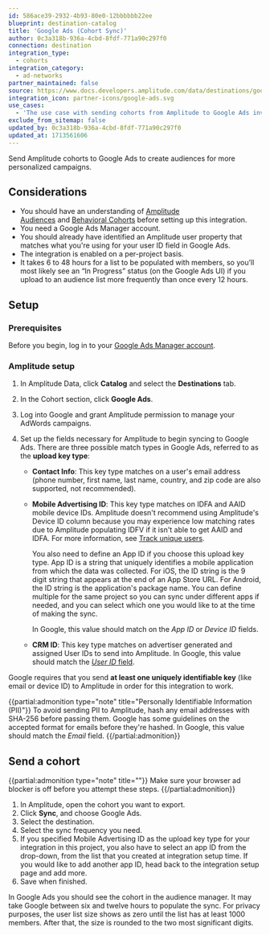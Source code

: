```yaml
---
id: 586ace39-2932-4b93-80e0-12bbbbbb22ee
blueprint: destination-catalog
title: 'Google Ads (Cohort Sync)'
author: 0c3a318b-936a-4cbd-8fdf-771a90c297f0
connection: destination
integration_type:
  - cohorts
integration_category:
  - ad-networks
partner_maintained: false
source: https://www.docs.developers.amplitude.com/data/destinations/google-ads-cohort/
integration_icon: partner-icons/google-ads.svg
use_cases:
  - 'The use case with sending cohorts from Amplitude to Google Ads involves creating more personalized campaigns by uploading and syncing behavioral cohorts directly to the Google Ad network. This allows advertisers to target specific audiences more effectively and optimize their campaigns based on real-time performance data.'
exclude_from_sitemap: false
updated_by: 0c3a318b-936a-4cbd-8fdf-771a90c297f0
updated_at: 1713561606
---
```


Send Amplitude cohorts to Google Ads to create audiences for more personalized campaigns. 

## Considerations

- You should have an understanding of [Amplitude Audiences](https://help.amplitude.com/hc/en-us/articles/360028552471-Amplitude-Engage) and [Behavioral Cohorts](https://help.amplitude.com/hc/en-us/articles/231881448) before setting up this integration.
- You need a Google Ads Manager account.
- You should already have identified an Amplitude user property that matches what you're using for your user ID field in Google Ads.
- The integration is enabled on a per-project basis.
- It takes 6 to 48 hours for a list to be populated with members, so you’ll most likely see an “In Progress” status (on the Google Ads UI) if you upload to an audience list more frequently than once every 12 hours.

## Setup

### Prerequisites

Before you begin, log in to your [Google Ads Manager account](https://ads.google.com/home/).

### Amplitude setup

1. In Amplitude Data, click **Catalog** and select the **Destinations** tab.
2. In the Cohort section, click **Google Ads**.
3. Log into Google and grant Amplitude permission to manage your AdWords campaigns.
4. Set up the fields necessary for Amplitude to begin syncing to Google Ads. There are three possible match types in Google Ads, referred to as the **upload key type**:

    - **Contact Info**: This key type matches on a user's email address (phone number, first name, last name, country, and zip code are also supported, not recommended).
    - **Mobile Advertising ID**: This key type matches on IDFA and AAID mobile device IDs. Amplitude doesn't recommend using Amplitude's Device ID column because you may experience low matching rates due to Amplitude populating IDFV if it isn't able to get AAID and IDFA. For more information, see [Track unique users](/docs/data/sources/instrument-track-unique-users#how-amplitude-identifies-unique-users).
  
      You also need to define an App ID if you choose this upload key type. App ID is a string that uniquely identifies a mobile application from which the data was collected. For iOS, the ID string is the 9 digit string that appears at the end of an App Store URL. For Android, the ID string is the application's package name. You can define multiple for the same project so you can sync under different apps if needed, and you can select which one you would like to at the time of making the sync.
  
      In Google, this value should match on the *App ID* or *Device ID* fields.

     - **CRM ID**: This key type matches on advertiser generated and assigned User IDs to send into Amplitude. In Google, this value should match the [*User ID* field](https://developers.google.com/adwords/api/docs/guides/remarketing#customer_match_with_email_address_address_or_user_id).

  Google requires that you send **at least one uniquely identifiable key** (like email or device ID) to Amplitude in order for this integration to work.


{{partial:admonition type="note" title="Personally Identifiable Information (PII)"}}
To avoid sending PII to Amplitude, hash any email addresses with SHA-256 before passing them. Google has some guidelines on the accepted format for emails before they're hashed. In Google, this value should match the *Email* field.
{{/partial:admonition}}

## Send a cohort

{{partial:admonition type="note" title=""}}
Make sure your browser ad blocker is off before you attempt these steps.
{{/partial:admonition}}

1. In Amplitude, open the cohort you want to export.
2. Click **Sync**, and choose Google Ads.
3. Select the destination.
4. Select the sync frequency you need.
5. If you specified Mobile Advertising ID as the upload key type for your integration in this project, you also have to select an app ID from the drop-down, from the list that you created at integration setup time. If you would like to add another app ID, head back to the integration setup page and add more.
6. Save when finished.

In Google Ads you should see the cohort in the audience manager. It may take Google between six and twelve hours to populate the sync. For privacy purposes, the user list size shows as zero until the list has at least 1000 members. After that, the size is rounded to the two most significant digits.
